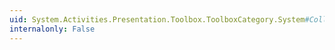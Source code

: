 ```yaml
---
uid: System.Activities.Presentation.Toolbox.ToolboxCategory.System#Collections#IList#IndexOf(System.Object)
internalonly: False
---
```

